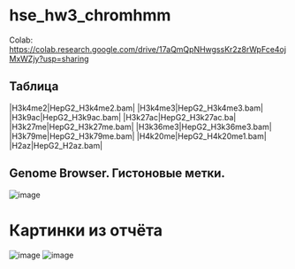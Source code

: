 # hse_hw3_chromhmm
Colab: https://colab.research.google.com/drive/17aQmQpNHwgssKr2z8rWpFce4ojMxWZjy?usp=sharing
## Таблица
|H3k4me2|HepG2_H3k4me2.bam|
|H3k4me3|HepG2_H3k4me3.bam|
|H3k9ac|HepG2_H3k9ac.bam|
|H3k27ac|HepG2_H3k27ac.ba|
|H3k27me|HepG2_H3k27me.bam|
|H3k36me3|HepG2_H3k36me3.bam|
|H3k79me|HepG2_H3k79me.bam|
|H4k20me|HepG2_H4k20me1.bam|
|H2az|HepG2_H2az.bam|
## Genome Browser. Гистоновые метки.
![image](https://user-images.githubusercontent.com/93263163/160469012-88461eff-7db7-4845-afb7-d7fdefb9a687.png)
# Картинки из отчёта
![image](https://user-images.githubusercontent.com/93263163/160468439-9729e415-86a7-48d2-9794-dac0f495b1fb.png)
![image](https://user-images.githubusercontent.com/93263163/160468628-cbfe0696-194b-4970-b4bc-da6f984867f7.png)
